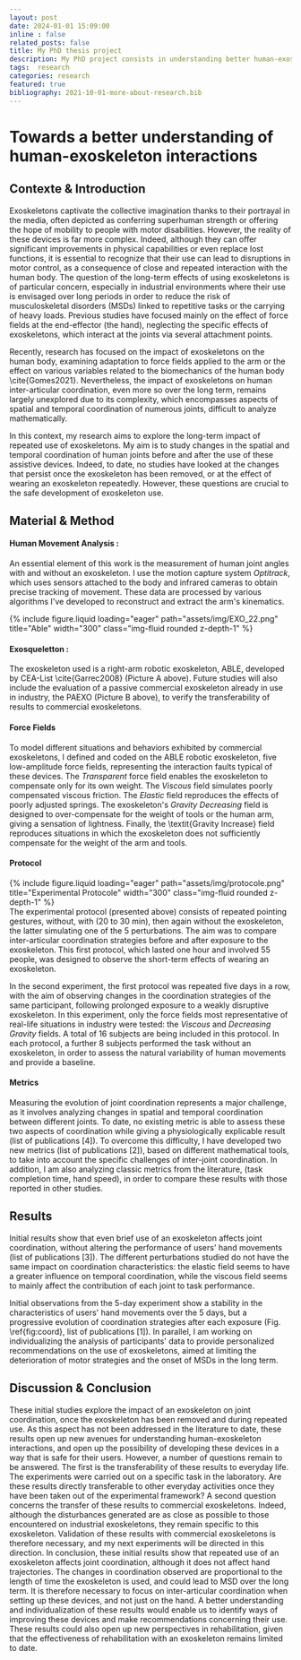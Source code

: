 ```yaml
---
layout: post
date: 2024-01-01 15:09:00
inline : false
related_posts: false
title: My PhD thesis project
description: My PhD project consists in understanding better human-exoskeleton interactions
tags:  research
categories: research
featured: true
bibliography: 2021-10-01-more-about-research.bib
---
```


# Towards a better understanding of human-exoskeleton interactions


## Contexte & Introduction

Exoskeletons captivate the collective imagination thanks to their portrayal in the media, often depicted as conferring superhuman strength or offering the hope of mobility to people with motor disabilities. However, the reality of these devices is far more complex. Indeed, although they can offer significant improvements in physical capabilities or even replace lost functions, it is essential to recognize that their use can lead to disruptions in motor control, as a consequence of close and repeated interaction with the human body. The question of the long-term effects of using exoskeletons is of particular concern, especially in industrial environments where their use is envisaged over long periods in order to reduce the risk of musculoskeletal disorders (MSDs) linked to repetitive tasks or the carrying of heavy loads. Previous studies have focused mainly on the effect of force fields at the end-effector (the hand), neglecting the specific effects of exoskeletons, which interact at the joints via several attachment points.


Recently, research has focused on the impact of exoskeletons on the human body, examining adaptation to force fields applied to the arm <d-cite key="Proietti2017"></d-cite> or the effect on various variables related to the biomechanics of the human body \cite{Gomes2021}. Nevertheless, the impact of exoskeletons on human inter-articular coordination, even more so over the long term, remains largely unexplored due to its complexity, which encompasses aspects of spatial and temporal coordination of numerous joints, difficult to analyze mathematically.

In this context, my research aims to explore the long-term impact of repeated use of exoskeletons. My aim is to study changes in the spatial and temporal coordination of human joints before and after the use of these assistive devices. Indeed, to date, no studies have looked at the changes that persist once the exoskeleton has been removed, or at the effect of wearing an exoskeleton repeatedly. However, these questions are crucial to the safe development of exoskeleton use.

## Material & Method

#### Human Movement Analysis : 
An essential element of this work is the measurement of human joint angles with and without an exoskeleton. I use the motion capture system _Optitrack_, which uses sensors attached to the body and infrared cameras to obtain precise tracking of movement. These data are processed by various algorithms I've developed to reconstruct and extract the arm's kinematics.

<div class="row">
    <div class="col-sm mt-3 mt-md-0">
        {% include figure.liquid loading="eager" path="assets/img/EXO_22.png" title="Able" width="300" class="img-fluid rounded z-depth-1" %}
    </div>
</div>

#### Exosqueletton :
The exoskeleton used is a right-arm robotic exoskeleton, ABLE, developed by CEA-List \cite{Garrec2008} (Picture A above). Future studies will also include the evaluation of a passive commercial exoskeleton already in use in industry, the PAEXO (Picture B above), to verify the transferability of results to commercial exoskeletons.


#### Force Fields
To model different situations and behaviors exhibited by commercial exoskeletons, I defined and coded on the ABLE robotic exoskeleton, five low-amplitude force fields, representing the interaction faults typical of these devices. The _Transparent_ force field enables the exoskeleton to compensate only for its own weight. The _Viscous_ field simulates poorly compensated viscous friction. The _Elastic_ field reproduces the effects of poorly adjusted springs. The exoskeleton's _Gravity Decreasing_ field is designed to over-compensate for the weight of tools or the human arm, giving a sensation of lightness. Finally, the \textit{Gravity Increase} field reproduces situations in which the exoskeleton does not sufficiently compensate for the weight of the arm and tools.


#### Protocol
<div class="row">
    <div class="col-sm mt-3 mt-md-0">
        {% include figure.liquid loading="eager" path="assets/img/protocole.png" title="Experimental Protocole" width="300" class="img-fluid rounded z-depth-1" %}
    </div>
</div>
The experimental protocol (presented above) consists of repeated pointing gestures, without, with (20 to 30 min), then again without the exoskeleton, the latter simulating one of the 5 perturbations. The aim was to compare inter-articular coordination strategies before and after exposure to the exoskeleton. 
This first protocol, which lasted one hour and involved 55 people, was designed to observe the short-term effects of wearing an exoskeleton.  


In the second experiment, the first protocol was repeated five days in a row, with the aim of observing changes in the coordination strategies of the same participant, following prolonged exposure to a weakly disruptive exoskeleton. In this experiment, only the force fields most representative of real-life situations in industry were tested: the _Viscous_ and _Decreasing Gravity_ fields. A total of 16 subjects are being included in this protocol. 
In each protocol, a further 8 subjects performed the task without an exoskeleton, in order to assess the natural variability of human movements and provide a baseline.


#### Metrics
Measuring the evolution of joint coordination represents a major challenge, as it involves analyzing changes in spatial and temporal coordination between different joints. To date, no existing metric is able to assess these two aspects of coordination while giving a physiologically explicable result (list of publications [4]). To overcome this difficulty, I have developed two new metrics (list of publications [2]), based on different mathematical tools, to take into account the specific challenges of inter-joint coordination. In addition, I am also analyzing classic metrics from the literature, (task completion time, hand speed), in order to compare these results with those reported in other studies.

## Results

Initial results show that even brief use of an exoskeleton affects joint coordination, without altering the performance of users' hand movements (list of publications [3]). The different perturbations studied do not have the same impact on coordination characteristics: the elastic field seems to have a greater influence on temporal coordination, while the viscous field seems to mainly affect the contribution of each joint to task performance.

Initial observations from the 5-day experiment show a stability in the characteristics of users' hand movements over the 5 days, but a progressive evolution of coordination strategies after each exposure (Fig. \ref{fig:coord}, list of publications [1]). In parallel, I am working on individualizing the analysis of participants' data to provide personalized recommendations on the use of exoskeletons, aimed at limiting the deterioration of motor strategies and the onset of MSDs in the long term.

## Discussion  & Conclusion

These initial studies explore the impact of an exoskeleton on joint coordination, once the exoskeleton has been removed and during repeated use. As this aspect has not been addressed in the literature to date, these results open up new avenues for understanding human-exoskeleton interactions, and open up the possibility of developing these devices in a way that is safe for their users.
However, a number of questions remain to be answered. The first is the transferability of these results to everyday life. The experiments were carried out on a specific task in the laboratory. Are these results directly transferable to other everyday activities once they have been taken out of the experimental framework? 
A second question concerns the transfer of these results to commercial exoskeletons. Indeed, although the disturbances generated are as close as possible to those encountered on industrial exoskeletons, they remain specific to this exoskeleton. Validation of these results with commercial exoskeletons is therefore necessary, and my next experiments will be directed in this direction. 
In conclusion, these initial results show that repeated use of an exoskeleton affects joint coordination, although it does not affect hand trajectories. The changes in coordination observed are proportional to the length of time the exoskeleton is used, and could lead to MSD over the long term.  It is therefore necessary to focus on inter-articular coordination when setting up these devices, and not just on the hand. A better understanding and individualization of these results would enable us to identify ways of improving these devices and make recommendations concerning their use.  These results could also open up new perspectives in rehabilitation, given that the effectiveness of rehabilitation with an exoskeleton remains limited to date.



